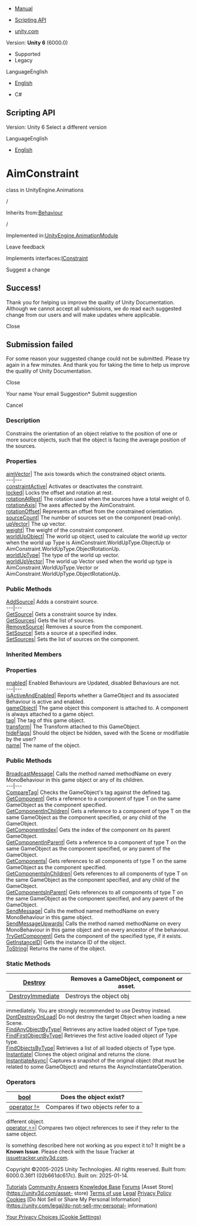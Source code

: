 [ ]()

  * [Manual](../Manual/index.html)
  * [Scripting API](../ScriptReference/index.html)

  * [unity.com](https://unity.com/)

Version: **Unity 6** (6000.0)

  * Supported
  * Legacy

LanguageEnglish

  * [English]()

  * C#

[ ](https://docs.unity3d.com)

## Scripting API

Version: Unity 6 Select a different version

LanguageEnglish

  * [English]()

# AimConstraint

class in UnityEngine.Animations

/

Inherits from:[Behaviour](Behaviour.html)

/

Implemented in:[UnityEngine.AnimationModule](UnityEngine.AnimationModule.html)

Leave feedback

  

Implements interfaces:[IConstraint](Animations.IConstraint.html)

Suggest a change

## Success!

Thank you for helping us improve the quality of Unity Documentation. Although
we cannot accept all submissions, we do read each suggested change from our
users and will make updates where applicable.

Close

## Submission failed

For some reason your suggested change could not be submitted. Please <a>try
again</a> in a few minutes. And thank you for taking the time to help us
improve the quality of Unity Documentation.

Close

Your name Your email Suggestion* Submit suggestion

Cancel

[ ]()

### Description

Constrains the orientation of an object relative to the position of one or
more source objects, such that the object is facing the average position of
the sources.

### Properties

[aimVector](Animations.AimConstraint-aimVector.html)| The axis towards which
the constrained object orients.  
---|---  
[constraintActive](Animations.AimConstraint-constraintActive.html)| Activates
or deactivates the constraint.  
[locked](Animations.AimConstraint-locked.html)| Locks the offset and rotation
at rest.  
[rotationAtRest](Animations.AimConstraint-rotationAtRest.html)| The rotation
used when the sources have a total weight of 0.  
[rotationAxis](Animations.AimConstraint-rotationAxis.html)| The axes affected
by the AimConstraint.  
[rotationOffset](Animations.AimConstraint-rotationOffset.html)| Represents an
offset from the constrained orientation.  
[sourceCount](Animations.AimConstraint-sourceCount.html)| The number of
sources set on the component (read-only).  
[upVector](Animations.AimConstraint-upVector.html)| The up vector.  
[weight](Animations.AimConstraint-weight.html)| The weight of the constraint
component.  
[worldUpObject](Animations.AimConstraint-worldUpObject.html)| The world up
object, used to calculate the world up vector when the world up Type is
AimConstraint.WorldUpType.ObjectUp or
AimConstraint.WorldUpType.ObjectRotationUp.  
[worldUpType](Animations.AimConstraint-worldUpType.html)| The type of the
world up vector.  
[worldUpVector](Animations.AimConstraint-worldUpVector.html)| The world up
Vector used when the world up type is AimConstraint.WorldUpType.Vector or
AimConstraint.WorldUpType.ObjectRotationUp.  
  
### Public Methods

[AddSource](Animations.AimConstraint.AddSource.html)| Adds a constraint
source.  
---|---  
[GetSource](Animations.AimConstraint.GetSource.html)| Gets a constraint source
by index.  
[GetSources](Animations.AimConstraint.GetSources.html)| Gets the list of
sources.  
[RemoveSource](Animations.AimConstraint.RemoveSource.html)| Removes a source
from the component.  
[SetSource](Animations.AimConstraint.SetSource.html)| Sets a source at a
specified index.  
[SetSources](Animations.AimConstraint.SetSources.html)| Sets the list of
sources on the component.  
  
### Inherited Members

### Properties

[enabled](Behaviour-enabled.html)| Enabled Behaviours are Updated, disabled
Behaviours are not.  
---|---  
[isActiveAndEnabled](Behaviour-isActiveAndEnabled.html)| Reports whether a
GameObject and its associated Behaviour is active and enabled.  
[gameObject](Component-gameObject.html)| The game object this component is
attached to. A component is always attached to a game object.  
[tag](Component-tag.html)| The tag of this game object.  
[transform](Component-transform.html)| The Transform attached to this
GameObject.  
[hideFlags](Object-hideFlags.html)| Should the object be hidden, saved with
the Scene or modifiable by the user?  
[name](Object-name.html)| The name of the object.  
  
### Public Methods

[BroadcastMessage](Component.BroadcastMessage.html)| Calls the method named
methodName on every MonoBehaviour in this game object or any of its children.  
---|---  
[CompareTag](Component.CompareTag.html)| Checks the GameObject's tag against
the defined tag.  
[GetComponent](Component.GetComponent.html)| Gets a reference to a component
of type T on the same GameObject as the component specified.  
[GetComponentInChildren](Component.GetComponentInChildren.html)| Gets a
reference to a component of type T on the same GameObject as the component
specified, or any child of the GameObject.  
[GetComponentIndex](Component.GetComponentIndex.html)| Gets the index of the
component on its parent GameObject.  
[GetComponentInParent](Component.GetComponentInParent.html)| Gets a reference
to a component of type T on the same GameObject as the component specified, or
any parent of the GameObject.  
[GetComponents](Component.GetComponents.html)| Gets references to all
components of type T on the same GameObject as the component specified.  
[GetComponentsInChildren](Component.GetComponentsInChildren.html)| Gets
references to all components of type T on the same GameObject as the component
specified, and any child of the GameObject.  
[GetComponentsInParent](Component.GetComponentsInParent.html)| Gets references
to all components of type T on the same GameObject as the component specified,
and any parent of the GameObject.  
[SendMessage](Component.SendMessage.html)| Calls the method named methodName
on every MonoBehaviour in this game object.  
[SendMessageUpwards](Component.SendMessageUpwards.html)| Calls the method
named methodName on every MonoBehaviour in this game object and on every
ancestor of the behaviour.  
[TryGetComponent](Component.TryGetComponent.html)| Gets the component of the
specified type, if it exists.  
[GetInstanceID](Object.GetInstanceID.html)| Gets the instance ID of the
object.  
[ToString](Object.ToString.html)| Returns the name of the object.  
  
### Static Methods

[Destroy](Object.Destroy.html)| Removes a GameObject, component or asset.  
---|---  
[DestroyImmediate](Object.DestroyImmediate.html)| Destroys the object obj
immediately. You are strongly recommended to use Destroy instead.  
[DontDestroyOnLoad](Object.DontDestroyOnLoad.html)| Do not destroy the target
Object when loading a new Scene.  
[FindAnyObjectByType](Object.FindAnyObjectByType.html)| Retrieves any active
loaded object of Type type.  
[FindFirstObjectByType](Object.FindFirstObjectByType.html)| Retrieves the
first active loaded object of Type type.  
[FindObjectsByType](Object.FindObjectsByType.html)| Retrieves a list of all
loaded objects of Type type.  
[Instantiate](Object.Instantiate.html)| Clones the object original and returns
the clone.  
[InstantiateAsync](Object.InstantiateAsync.html)| Captures a snapshot of the
original object (that must be related to some GameObject) and returns the
AsyncInstantiateOperation.  
  
### Operators

[bool](Object-operator_Object.html)| Does the object exist?  
---|---  
[operator !=](Object-operator_ne.html)| Compares if two objects refer to a
different object.  
[operator ==](Object-operator_eq.html)| Compares two object references to see
if they refer to the same object.  
  
Is something described here not working as you expect it to? It might be a
**Known Issue**. Please check with the Issue Tracker at
[issuetracker.unity3d.com](https://issuetracker.unity3d.com).

Copyright ©2005-2025 Unity Technologies. All rights reserved. Built from:
6000.0.36f1 (02b661dc617c). Built on: 2025-01-14.

[Tutorials](https://unity3d.com/learn) [Community
Answers](https://answers.unity3d.com) [Knowledge
Base](https://support.unity3d.com/hc/en-us)
[Forums](https://forum.unity3d.com) [Asset Store](https://unity3d.com/asset-
store) [Terms of use](https://docs.unity3d.com/Manual/TermsOfUse.html)
[Legal](https://unity.com/legal) [Privacy
Policy](https://unity.com/legal/privacy-policy)
[Cookies](https://unity.com/legal/cookie-policy) [Do Not Sell or Share My
Personal Information](https://unity.com/legal/do-not-sell-my-personal-
information)

[Your Privacy Choices (Cookie Settings)](javascript:void\(0\);)

